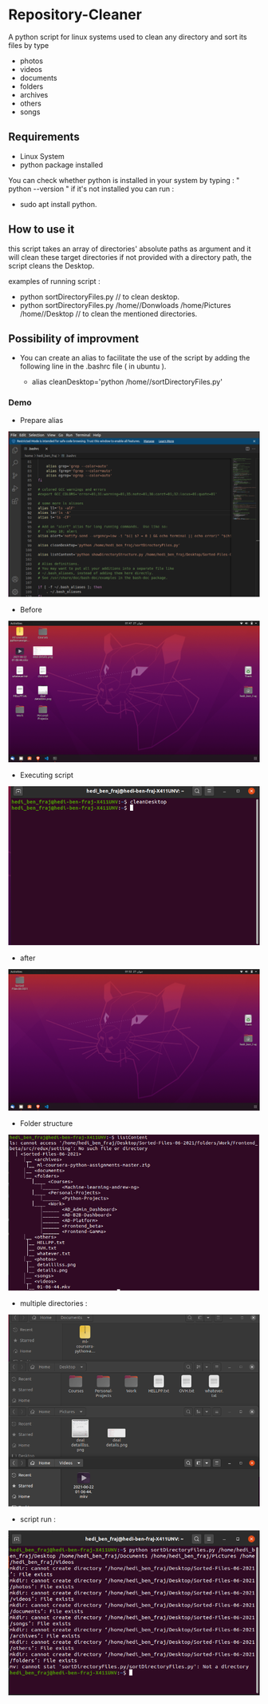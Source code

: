 # Repository-Cleaner

A python script for linux systems used to clean any directory and sort its files by type 
- photos
- videos
- documents
- folders
- archives
- others
- songs


## Requirements

- Linux System
- python package installed 

You can check whether python is installed in your system by typing : " python --version "
if it's not installed you can run : 
  - sudo apt install python.

## How to use it

this script takes an array of directories' absolute paths as argument and it will clean these target directories
if not provided with a directory path, the script cleans the Desktop.

examples of running script : 

  - python sortDirectoryFiles.py // to clean desktop.
  - python sortDirectoryFiles.py /home/<username>/Donwloads /home<username>/Pictures /home/<username>/Desktop // to clean the mentioned directories.
  
## Possibility of improvment

- You can create an alias to facilitate the use of the script by adding the following line in the .bashrc file ( in ubuntu ).

  - alias cleanDesktop='python /home/<username>/sortDirectoryFiles.py'
 
### Demo

- Prepare alias

![Script](/screenshots/bashrc.png?raw=true "Script")

- Before 

![Before](/screenshots/before.png?raw=true "Before")

- Executing script 

![During](/screenshots/during.png?raw=true "During")

- after 

![After](/screenshots/after.png?raw=true "After")

- Folder structure 

![Content](/screenshots/content_2.png?raw=true "Content")


- multiple directories : 

![before_2](/screenshots/before_2.png?raw=true "before_2")


- script run : 

![during_2](/screenshots/during_2.png?raw=true "during_2")

